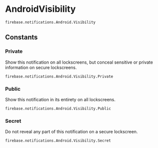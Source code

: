 # AndroidVisibility

```
firebase.notifications.Android.Visibility
```

## Constants

### Private

Show this notification on all lockscreens, but conceal sensitive or private information on secure lockscreens.

```
firebase.notifications.Android.Visibility.Private
```

### Public

Show this notification in its entirety on all lockscreens.

```
firebase.notifications.Android.Visibility.Public
```

### Secret

Do not reveal any part of this notification on a secure lockscreen.
    
```
firebase.notifications.Android.Visibility.Secret
```
